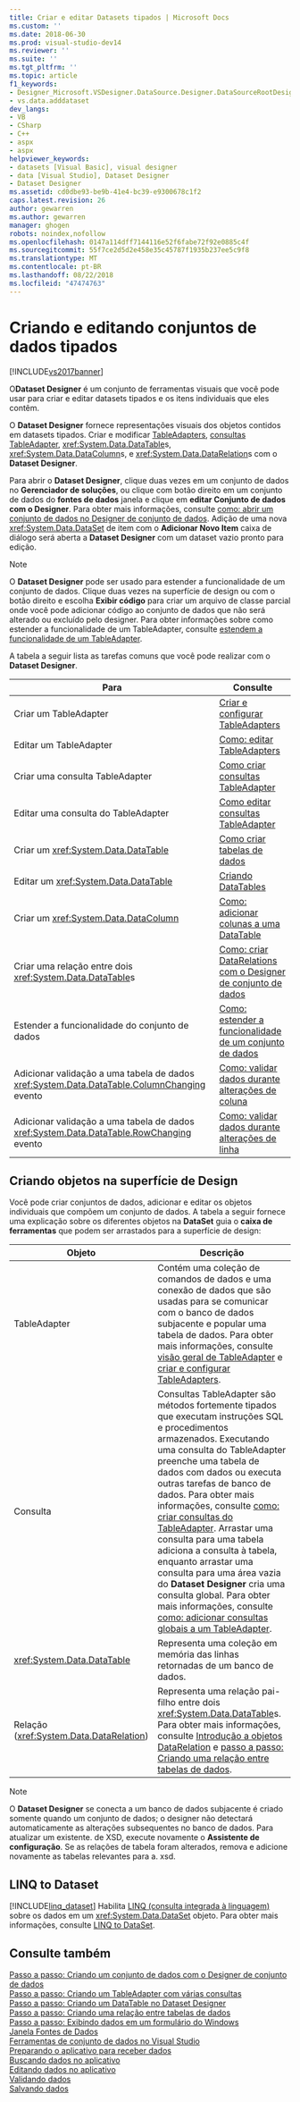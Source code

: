 ```yaml
---
title: Criar e editar Datasets tipados | Microsoft Docs
ms.custom: ''
ms.date: 2018-06-30
ms.prod: visual-studio-dev14
ms.reviewer: ''
ms.suite: ''
ms.tgt_pltfrm: ''
ms.topic: article
f1_keywords:
- Designer_Microsoft.VSDesigner.DataSource.Designer.DataSourceRootDesigner
- vs.data.adddataset
dev_langs:
- VB
- CSharp
- C++
- aspx
- aspx
helpviewer_keywords:
- datasets [Visual Basic], visual designer
- data [Visual Studio], Dataset Designer
- Dataset Designer
ms.assetid: cd0dbe93-be9b-41e4-bc39-e9300678c1f2
caps.latest.revision: 26
author: gewarren
ms.author: gewarren
manager: ghogen
robots: noindex,nofollow
ms.openlocfilehash: 0147a114dff7144116e52f6fabe72f92e0885c4f
ms.sourcegitcommit: 55f7ce2d5d2e458e35c45787f1935b237ee5c9f8
ms.translationtype: MT
ms.contentlocale: pt-BR
ms.lasthandoff: 08/22/2018
ms.locfileid: "47474763"
---
```

# <a name="creating-and-editing-typed-datasets"></a>Criando e editando conjuntos de dados tipados
[!INCLUDE[vs2017banner](../includes/vs2017banner.md)]

O**Dataset Designer** é um conjunto de ferramentas visuais que você pode usar para criar e editar datasets tipados e os itens individuais que eles contêm.  
  
 O **Dataset Designer** fornece representações visuais dos objetos contidos em datasets tipados. Criar e modificar [TableAdapters](../data-tools/tableadapter-overview.md), [consultas TableAdapter](../data-tools/how-to-create-tableadapter-queries.md), <xref:System.Data.DataTable>s, <xref:System.Data.DataColumn>s, e <xref:System.Data.DataRelation>s com o **Dataset Designer**.  
  
 Para abrir o **Dataset Designer**, clique duas vezes em um conjunto de dados no **Gerenciador de soluções**, ou clique com botão direito em um conjunto de dados do **fontes de dados** janela e clique em **editar Conjunto de dados com o Designer**. Para obter mais informações, consulte [como: abrir um conjunto de dados no Designer de conjunto de dados](http://msdn.microsoft.com/library/36fc266f-365b-42cb-aebb-c993dc2c47c3). Adição de uma nova <xref:System.Data.DataSet> de item com o **Adicionar Novo Item** caixa de diálogo será aberta a **Dataset Designer** com um dataset vazio pronto para edição.  
  
> [!NOTE]
>  O **Dataset Designer** pode ser usado para estender a funcionalidade de um conjunto de dados. Clique duas vezes na superfície de design ou com o botão direito e escolha **Exibir código** para criar um arquivo de classe parcial onde você pode adicionar código ao conjunto de dados que não será alterado ou excluído pelo designer. Para obter informações sobre como estender a funcionalidade de um TableAdapter, consulte [estendem a funcionalidade de um TableAdapter](../data-tools/extend-the-functionality-of-a-tableadapter.md).  
  
 A tabela a seguir lista as tarefas comuns que você pode realizar com o **Dataset Designer**.  
  
|Para|Consulte|  
|--------|---------|  
|Criar um TableAdapter|[Criar e configurar TableAdapters](../data-tools/create-and-configure-tableadapters.md)|  
|Editar um TableAdapter|[Como: editar TableAdapters](http://msdn.microsoft.com/library/ca178745-e35a-45f1-a395-23cddfd8f855)|  
|Criar uma consulta TableAdapter|[Como criar consultas TableAdapter](../data-tools/how-to-create-tableadapter-queries.md)|  
|Editar uma consulta do TableAdapter|[Como editar consultas TableAdapter](../data-tools/how-to-edit-tableadapter-queries.md)|  
|Criar um <xref:System.Data.DataTable>|[Como criar tabelas de dados](../data-tools/how-to-create-data-tables.md)|  
|Editar um <xref:System.Data.DataTable>|[Criando DataTables](../data-tools/designing-datatables.md)|  
|Criar um <xref:System.Data.DataColumn>|[Como: adicionar colunas a uma DataTable](http://msdn.microsoft.com/library/8ca21f77-b99a-47a7-a656-7cfd7a1bd9df)|  
|Criar uma relação entre dois <xref:System.Data.DataTable>s|[Como: criar DataRelations com o Designer de conjunto de dados](http://msdn.microsoft.com/library/a3ab4803-0b50-4b74-9920-ab20bfbf1aa2)|  
|Estender a funcionalidade do conjunto de dados|[Como: estender a funcionalidade de um conjunto de dados](http://msdn.microsoft.com/library/dfbc21eb-7ea2-4942-addd-49677f5493be)|  
|Adicionar validação a uma tabela de dados <xref:System.Data.DataTable.ColumnChanging> evento|[Como: validar dados durante alterações de coluna](http://msdn.microsoft.com/library/a2680600-67b6-4a40-a77e-b5bc638281c5)|  
|Adicionar validação a uma tabela de dados <xref:System.Data.DataTable.RowChanging> evento|[Como: validar dados durante alterações de linha](http://msdn.microsoft.com/library/afc03c77-dfed-4302-9376-929400468ecc)|  
  
## <a name="creating-objects-on-the-design-surface"></a>Criando objetos na superfície de Design  
 Você pode criar conjuntos de dados, adicionar e editar os objetos individuais que compõem um conjunto de dados. A tabela a seguir fornece uma explicação sobre os diferentes objetos na **DataSet** guia o **caixa de ferramentas** que podem ser arrastados para a superfície de design:  
  
|Objeto|Descrição|  
|------------|-----------------|  
|TableAdapter|Contém uma coleção de comandos de dados e uma conexão de dados que são usadas para se comunicar com o banco de dados subjacente e popular uma tabela de dados. Para obter mais informações, consulte [visão geral de TableAdapter](../data-tools/tableadapter-overview.md) e [criar e configurar TableAdapters](../data-tools/create-and-configure-tableadapters.md).|  
|Consulta|Consultas TableAdapter são métodos fortemente tipados que executam instruções SQL e procedimentos armazenados. Executando uma consulta do TableAdapter preenche uma tabela de dados com dados ou executa outras tarefas de banco de dados. Para obter mais informações, consulte [como: criar consultas do TableAdapter](../data-tools/how-to-create-tableadapter-queries.md). Arrastar uma consulta para uma tabela adiciona a consulta à tabela, enquanto arrastar uma consulta para uma área vazia do **Dataset Designer** cria uma consulta global. Para obter mais informações, consulte [como: adicionar consultas globais a um TableAdapter](../data-tools/how-to-add-global-queries-to-a-tableadapter.md).|  
|<xref:System.Data.DataTable>|Representa uma coleção em memória das linhas retornadas de um banco de dados.|  
|Relação (<xref:System.Data.DataRelation>)|Representa uma relação pai-filho entre dois <xref:System.Data.DataTable>s. Para obter mais informações, consulte [Introdução a objetos DataRelation](http://msdn.microsoft.com/library/89d8a881-8265-41f2-a88b-61311ab06192) e [passo a passo: Criando uma relação entre tabelas de dados](http://msdn.microsoft.com/library/9b3f1c87-7098-4ed4-a710-cde8f8059f82).|  
  
> [!NOTE]
>  O **Dataset Designer** se conecta a um banco de dados subjacente é criado somente quando um conjunto de dados; o designer não detectará automaticamente as alterações subsequentes no banco de dados. Para atualizar um existente. de XSD, execute novamente o **Assistente de configuração**. Se as relações de tabela foram alterados, remova e adicione novamente as tabelas relevantes para a. xsd.  
  
## <a name="linq-to-dataset"></a>LINQ to Dataset  
 [!INCLUDE[linq_dataset](../includes/linq-dataset-md.md)] Habilita [LINQ (consulta integrada à linguagem)](http://msdn.microsoft.com/library/a73c4aec-5d15-4e98-b962-1274021ea93d) sobre os dados em um <xref:System.Data.DataSet> objeto. Para obter mais informações, consulte [LINQ to DataSet](http://msdn.microsoft.com/library/743e3755-3ecb-45a2-8d9b-9ed41f0dcf17).  
  
## <a name="see-also"></a>Consulte também  
 [Passo a passo: Criando um conjunto de dados com o Designer de conjunto de dados](../data-tools/walkthrough-creating-a-dataset-with-the-dataset-designer.md)   
 [Passo a passo: Criando um TableAdapter com várias consultas](../data-tools/walkthrough-creating-a-tableadapter-with-multiple-queries.md)   
 [Passo a passo: Criando um DataTable no Dataset Designer](../data-tools/walkthrough-creating-a-datatable-in-the-dataset-designer.md)   
 [Passo a passo: Criando uma relação entre tabelas de dados](http://msdn.microsoft.com/library/9b3f1c87-7098-4ed4-a710-cde8f8059f82)   
 [Passo a passo: Exibindo dados em um formulário do Windows](../data-tools/walkthrough-displaying-data-on-a-windows-form.md)   
 [Janela Fontes de Dados](http://msdn.microsoft.com/library/0d20f699-cc95-45b3-8ecb-c7edf1f67992)   
 [Ferramentas de conjunto de dados no Visual Studio](../data-tools/dataset-tools-in-visual-studio.md)   
 [Preparando o aplicativo para receber dados](http://msdn.microsoft.com/library/c17bdb7e-c234-4f2f-9582-5e55c27356ad)   
 [Buscando dados no aplicativo](../data-tools/fetching-data-into-your-application.md)   
 [Editando dados no aplicativo](../data-tools/editing-data-in-your-application.md)   
 [Validando dados](http://msdn.microsoft.com/library/b3a9ee4e-5d4d-4411-9c56-c811f2b4ee7e)   
 [Salvando dados](../data-tools/saving-data.md)